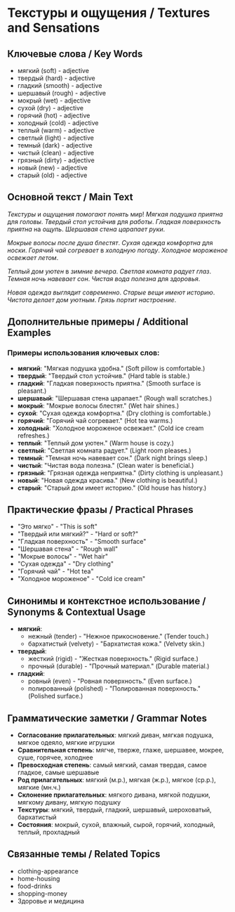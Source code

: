 # Текстуры и ощущения / Textures and Sensations

## Ключевые слова / Key Words
- мягкий (soft) - adjective
- твердый (hard) - adjective
- гладкий (smooth) - adjective
- шершавый (rough) - adjective
- мокрый (wet) - adjective
- сухой (dry) - adjective
- горячий (hot) - adjective
- холодный (cold) - adjective
- теплый (warm) - adjective
- светлый (light) - adjective
- темный (dark) - adjective
- чистый (clean) - adjective
- грязный (dirty) - adjective
- новый (new) - adjective
- старый (old) - adjective

## Основной текст / Main Text

*Текстуры* и *ощущения* *помогают* *понять* мир! *Мягкая* *подушка* *приятна* для *головы*. *Твердый* *стол* *устойчив* для *работы*. *Гладкая* *поверхность* *приятна* на *ощупь*. *Шершавая* *стена* *царапает* *руки*.

*Мокрые* *волосы* *после* *душа* *блестят*. *Сухая* *одежда* *комфортна* для *носки*. *Горячий* *чай* *согревает* в *холодную* *погоду*. *Холодное* *мороженое* *освежает* *летом*.

*Теплый* *дом* *уютен* в *зимние* *вечера*. *Светлая* *комната* *радует* *глаз*. *Темная* *ночь* *навевает* *сон*. *Чистая* *вода* *полезна* для *здоровья*.

*Новая* *одежда* *выглядит* *современно*. *Старые* *вещи* *имеют* *историю*. *Чистота* *делает* *дом* *уютным*. *Грязь* *портит* *настроение*.

## Дополнительные примеры / Additional Examples

### Примеры использования ключевых слов:
- **мягкий**: "Мягкая подушка удобна." (Soft pillow is comfortable.)
- **твердый**: "Твердый стол устойчив." (Hard table is stable.)
- **гладкий**: "Гладкая поверхность приятна." (Smooth surface is pleasant.)
- **шершавый**: "Шершавая стена царапает." (Rough wall scratches.)
- **мокрый**: "Мокрые волосы блестят." (Wet hair shines.)
- **сухой**: "Сухая одежда комфортна." (Dry clothing is comfortable.)
- **горячий**: "Горячий чай согревает." (Hot tea warms.)
- **холодный**: "Холодное мороженое освежает." (Cold ice cream refreshes.)
- **теплый**: "Теплый дом уютен." (Warm house is cozy.)
- **светлый**: "Светлая комната радует." (Light room pleases.)
- **темный**: "Темная ночь навевает сон." (Dark night brings sleep.)
- **чистый**: "Чистая вода полезна." (Clean water is beneficial.)
- **грязный**: "Грязная одежда неприятна." (Dirty clothing is unpleasant.)
- **новый**: "Новая одежда красива." (New clothing is beautiful.)
- **старый**: "Старый дом имеет историю." (Old house has history.)

## Практические фразы / Practical Phrases

- "Это мягко" - "This is soft"
- "Твердый или мягкий?" - "Hard or soft?"
- "Гладкая поверхность" - "Smooth surface"
- "Шершавая стена" - "Rough wall"
- "Мокрые волосы" - "Wet hair"
- "Сухая одежда" - "Dry clothing"
- "Горячий чай" - "Hot tea"
- "Холодное мороженое" - "Cold ice cream"

## Синонимы и контекстное использование / Synonyms & Contextual Usage

- **мягкий**: 
  - нежный (tender) - "Нежное прикосновение." (Tender touch.)
  - бархатистый (velvety) - "Бархатистая кожа." (Velvety skin.)
- **твердый**: 
  - жесткий (rigid) - "Жесткая поверхность." (Rigid surface.)
  - прочный (durable) - "Прочный материал." (Durable material.)
- **гладкий**: 
  - ровный (even) - "Ровная поверхность." (Even surface.)
  - полированный (polished) - "Полированная поверхность." (Polished surface.)

## Грамматические заметки / Grammar Notes

- **Согласование прилагательных**: мягкий диван, мягкая подушка, мягкое одеяло, мягкие игрушки
- **Сравнительная степень**: мягче, тверже, глаже, шершавее, мокрее, суше, горячее, холоднее
- **Превосходная степень**: самый мягкий, самая твердая, самое гладкое, самые шершавые
- **Род прилагательных**: мягкий (м.р.), мягкая (ж.р.), мягкое (ср.р.), мягкие (мн.ч.)
- **Склонение прилагательных**: мягкого дивана, мягкой подушки, мягкому дивану, мягкую подушку
- **Текстуры**: мягкий, твердый, гладкий, шершавый, шероховатый, бархатистый
- **Состояния**: мокрый, сухой, влажный, сырой, горячий, холодный, теплый, прохладный

## Связанные темы / Related Topics

- clothing-appearance
- home-housing
- food-drinks
- shopping-money
- Здоровье и медицина

